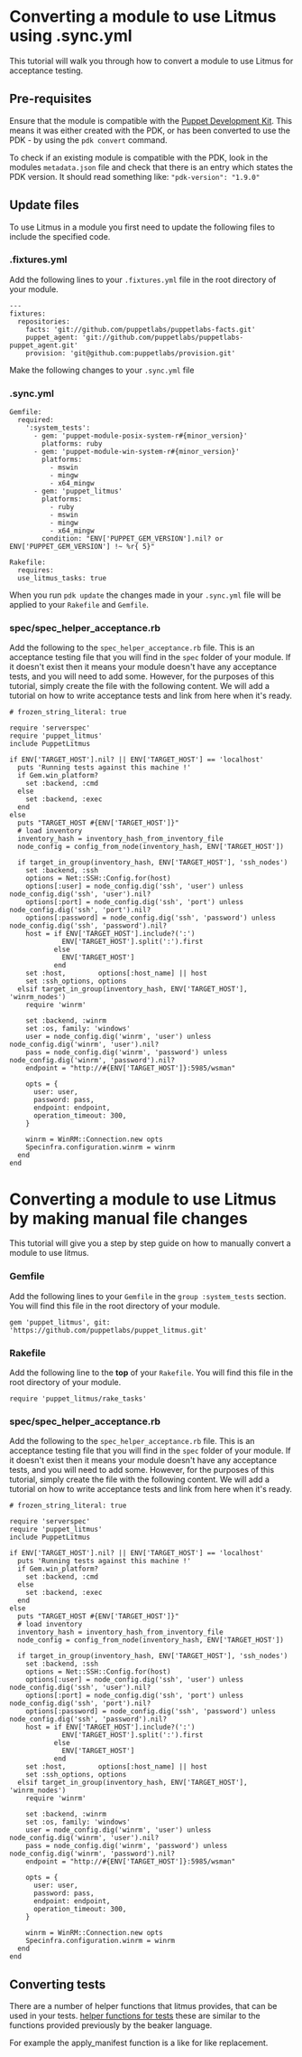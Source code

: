 # Converting a module to use Litmus using .sync.yml

This tutorial will walk you through how to convert a module to use Litmus for acceptance testing.

## Pre-requisites
Ensure that the module is compatible with the [Puppet Development Kit](https://puppet.com/docs/pdk/1.x/pdk.html). This means it was either created with the PDK, or has been converted to use the PDK - by using the `pdk convert` command.

To check if an existing module is compatible with the PDK, look in the modules `metadata.json` file and check that there is an entry which states the PDK version. It should read something like: `"pdk-version": "1.9.0"`

## Update files
To use Litmus in a module you first need to update the following files to include the specified code.

### .fixtures.yml
Add the following lines to your `.fixtures.yml` file in the root directory of your module.
```
---
fixtures:
  repositories:
    facts: 'git://github.com/puppetlabs/puppetlabs-facts.git'
    puppet_agent: 'git://github.com/puppetlabs/puppetlabs-puppet_agent.git'
    provision: 'git@github.com:puppetlabs/provision.git'
```
Make the following changes to your `.sync.yml` file
### .sync.yml

```
Gemfile:
  required:
    ':system_tests':
      - gem: 'puppet-module-posix-system-r#{minor_version}'
        platforms: ruby
      - gem: 'puppet-module-win-system-r#{minor_version}'
        platforms:
          - mswin
          - mingw
          - x64_mingw
      - gem: 'puppet_litmus'
        platforms:
          - ruby
          - mswin
          - mingw
          - x64_mingw
        condition: "ENV['PUPPET_GEM_VERSION'].nil? or ENV['PUPPET_GEM_VERSION'] !~ %r{ 5}"

Rakefile:
  requires:
  use_litmus_tasks: true
```

When you run `pdk update` the changes made in your `.sync.yml` file will be applied to your `Rakefile` and `Gemfile`.

### spec/spec_helper_acceptance.rb
Add the following to the `spec_helper_acceptance.rb` file. This is an acceptance testing file that you will find in the `spec` folder of your module. If it doesn't exist then it means your module doesn't have any acceptance tests, and you will need to add some. However, for the purposes of this tutorial, simply create the file with the following content. We will add a tutorial on how to write acceptance tests and link from here when it's ready.
```
# frozen_string_literal: true

require 'serverspec'
require 'puppet_litmus'
include PuppetLitmus

if ENV['TARGET_HOST'].nil? || ENV['TARGET_HOST'] == 'localhost'
  puts 'Running tests against this machine !'
  if Gem.win_platform?
    set :backend, :cmd
  else
    set :backend, :exec
  end
else
  puts "TARGET_HOST #{ENV['TARGET_HOST']}"
  # load inventory
  inventory_hash = inventory_hash_from_inventory_file
  node_config = config_from_node(inventory_hash, ENV['TARGET_HOST'])

  if target_in_group(inventory_hash, ENV['TARGET_HOST'], 'ssh_nodes')
    set :backend, :ssh
    options = Net::SSH::Config.for(host)
    options[:user] = node_config.dig('ssh', 'user') unless node_config.dig('ssh', 'user').nil?
    options[:port] = node_config.dig('ssh', 'port') unless node_config.dig('ssh', 'port').nil?
    options[:password] = node_config.dig('ssh', 'password') unless node_config.dig('ssh', 'password').nil?
    host = if ENV['TARGET_HOST'].include?(':')
             ENV['TARGET_HOST'].split(':').first
           else
             ENV['TARGET_HOST']
           end
    set :host,        options[:host_name] || host
    set :ssh_options, options
  elsif target_in_group(inventory_hash, ENV['TARGET_HOST'], 'winrm_nodes')
    require 'winrm'

    set :backend, :winrm
    set :os, family: 'windows'
    user = node_config.dig('winrm', 'user') unless node_config.dig('winrm', 'user').nil?
    pass = node_config.dig('winrm', 'password') unless node_config.dig('winrm', 'password').nil?
    endpoint = "http://#{ENV['TARGET_HOST']}:5985/wsman"

    opts = {
      user: user,
      password: pass,
      endpoint: endpoint,
      operation_timeout: 300,
    }

    winrm = WinRM::Connection.new opts
    Specinfra.configuration.winrm = winrm
  end
end
```

# Converting a module to use Litmus by making manual file changes

This tutorial will give you a step by step guide on how to manually convert a module to use litmus.

### Gemfile
Add the following lines to your `Gemfile` in the `group :system_tests` section. You will find this file in the root directory of your module.
```
gem 'puppet_litmus', git: 'https://github.com/puppetlabs/puppet_litmus.git'

```

### Rakefile
Add the following line to the **top** of your `Rakefile`. You will find this file in the root directory of your module. 
```
require 'puppet_litmus/rake_tasks'
```

### spec/spec_helper_acceptance.rb
Add the following to the `spec_helper_acceptance.rb` file. This is an acceptance testing file that you will find in the `spec` folder of your module. If it doesn't exist then it means your module doesn't have any acceptance tests, and you will need to add some. However, for the purposes of this tutorial, simply create the file with the following content. We will add a tutorial on how to write acceptance tests and link from here when it's ready.
```
# frozen_string_literal: true

require 'serverspec'
require 'puppet_litmus'
include PuppetLitmus

if ENV['TARGET_HOST'].nil? || ENV['TARGET_HOST'] == 'localhost'
  puts 'Running tests against this machine !'
  if Gem.win_platform?
    set :backend, :cmd
  else
    set :backend, :exec
  end
else
  puts "TARGET_HOST #{ENV['TARGET_HOST']}"
  # load inventory
  inventory_hash = inventory_hash_from_inventory_file
  node_config = config_from_node(inventory_hash, ENV['TARGET_HOST'])

  if target_in_group(inventory_hash, ENV['TARGET_HOST'], 'ssh_nodes')
    set :backend, :ssh
    options = Net::SSH::Config.for(host)
    options[:user] = node_config.dig('ssh', 'user') unless node_config.dig('ssh', 'user').nil?
    options[:port] = node_config.dig('ssh', 'port') unless node_config.dig('ssh', 'port').nil?
    options[:password] = node_config.dig('ssh', 'password') unless node_config.dig('ssh', 'password').nil?
    host = if ENV['TARGET_HOST'].include?(':')
             ENV['TARGET_HOST'].split(':').first
           else
             ENV['TARGET_HOST']
           end
    set :host,        options[:host_name] || host
    set :ssh_options, options
  elsif target_in_group(inventory_hash, ENV['TARGET_HOST'], 'winrm_nodes')
    require 'winrm'

    set :backend, :winrm
    set :os, family: 'windows'
    user = node_config.dig('winrm', 'user') unless node_config.dig('winrm', 'user').nil?
    pass = node_config.dig('winrm', 'password') unless node_config.dig('winrm', 'password').nil?
    endpoint = "http://#{ENV['TARGET_HOST']}:5985/wsman"

    opts = {
      user: user,
      password: pass,
      endpoint: endpoint,
      operation_timeout: 300,
    }

    winrm = WinRM::Connection.new opts
    Specinfra.configuration.winrm = winrm
  end
end
```

## Converting tests

There are a number of helper functions that litmus provides, that can be used in your tests. [helper functions for tests](https://github.com/puppetlabs/puppet_litmus/wiki/Helper-Functions-for-Litmus#helper-functions-for-testing-your-modules) these are similar to the functions provided previously by the beaker language. 

For example the apply_manifest function is a like for like replacement. 
